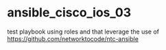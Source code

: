 # ansible_cisco_ios_03
test playbook using roles and that leverage the use of https://github.com/networktocode/ntc-ansible
